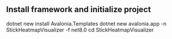 ## Install framework and initialize project

dotnet new install Avalonia.Templates
dotnet new avalonia.app -n StickHeatmapVisualizer -f net8.0
cd StickHeatmapVisualizer


